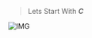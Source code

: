 > Lets Start With __*C*__

![IMG](https://res.cloudinary.com/practicaldev/image/fetch/s--rVaXBs4B--/c_imagga_scale,f_auto,fl_progressive,h_900,q_66,w_1600/https://dev-to-uploads.s3.amazonaws.com/uploads/articles/9s95z08cirlqaae1vzcd.gif)
